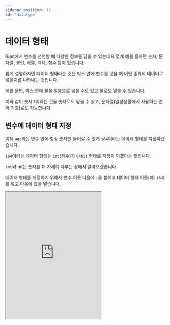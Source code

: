 ```yaml
---
sidebar_position: 16
id: 'datatype'
---
```


# 데이터 형태

Rust에서 변수를 선언할 때 다양한 정보를 담을 수 있는데요 몇게 예를 들자면 숫자, 문자열, 불린, 배열, 객체, 함수 등이 있습니다.

쉽게 설명하지면 데이터 형태라는 것은 박스 안에 변수를 넣을 때 어떤 종류의 데이터로 넣을지를 나타내는 것입니다.

예를 들면, 박스 안에 물을 얼음으로 넣을 수도 있고 물로도 넣을 수 있습니다.

이와 같이 숫자 1이라는 것을 숫자로도 담을 수 있고, 문자열(일상생활에서 사용하는 언어 기호)로도 가능합니다.

## 변수에 데이터 형태 지정

이제 `age`라는 변수 안에 항상 숫자만 들어갈 수 있게 `i64`이라는 데이터 형태를 지정하겠습니다.

`i64`이라는 데이터 형태는 `int`(정수)가 `64bit` 형태로 저장이 되겠다는 뜻입니다.

`int`와 bit는 숫자를 더 자세히 다루는 장에서 알아보겠습니다.

데이터 형태를 지정하기 위해서 변수 이름 다음에 `:`을 붙이고 데이터 형태 이름(예: `i64`)를 넣고 다음에 값을 넣습니다.

<iframe
  title="Rust Playground"
  src="https://play.rust-lang.org/?version=stable&mode=debug&edition=2022&code=fn%20main()%20%7B%0D%0A%20%20%20%20let%20age%3A%20i64%20%3D%2013%3B%0D%0A%20%20%20%20%0D%0A%20%20%20%20println!(%22%EB%82%98%EC%9D%B4%3A%20%7Bage%7D%22)%3B%0D%0A%20%20%20%20%0D%0A%20%20%20%20%2F%2F%EB%B0%91%20%EC%BD%94%EB%93%9C%EC%97%90%EC%84%9C%20%EC%97%90%EB%9F%AC%EA%B0%80%20%EC%83%9D%EA%B9%81%EB%8B%88%EB%8B%A4.%0D%0A%20%20%20%20%2F%2F%3C--%20(%EC%A7%80%EA%B8%88%20%27%2F%2F%27%EA%B0%80%20%EB%B6%99%EC%96%B4%20%EC%9E%88%EC%96%B4%EC%84%9C%20%EC%A3%BC%EC%84%9D%EC%9E%85%EB%8B%88%EB%8B%A4.%20%27%2F%2F%27%EC%99%80%20%EC%9D%B4%20%EA%B8%80%EC%9D%84%20%EC%A0%9C%EA%B1%B0%ED%95%98%EA%B3%A0%20%EC%8B%A4%ED%96%89%ED%95%B4%20%EB%B3%B4%EC%84%B8%EC%9A%94.)%20age%20%3D%20%22%EC%97%90%EB%9F%AC%EA%B0%80%20%EC%83%9D%EA%B9%81%EB%8B%88%EB%8B%A4.%20%EB%94%B0%EC%9B%80%ED%91%9C%EB%A1%9C%20%EB%91%98%EB%9F%AC%20%EC%8C%93%EC%9D%B8%20%EA%B2%83%EC%9D%80%20%27%EB%AC%B8%EC%9E%90%EC%97%B4%27%EC%9D%B4%EB%9D%BC%EA%B3%A0%20%EC%9D%BC%EC%83%81%EC%83%9D%ED%99%9C%EC%97%90%20%EC%82%AC%EC%9A%A9%ED%95%98%EB%8A%94%20%EB%AA%A8%EB%93%A0%20%EB%AC%B8%EC%9E%90%20%EA%B8%B0%ED%98%B8%EB%93%A4%EC%9D%84%20%EB%9C%BB%ED%95%A9%EB%8B%88%EB%8B%A4.%20%EC%9D%B4%EB%8A%94%20i64%EA%B0%80%20%EC%95%84%EB%8B%88%EB%AF%80%EB%A1%9C%20%EC%97%90%EB%9F%AC%EA%B0%80%20%EC%83%9D%EA%B9%81%EB%8B%88%EB%8B%A4!%22%3B%0D%0A%20%20%20%20%2F%2F%EC%9C%84%20%EC%BD%94%EB%93%9C%EC%97%90%EC%84%9C%20%EC%97%90%EB%9F%AC%EA%B0%80%20%EC%83%9D%EA%B9%81%EB%8B%88%EB%8B%A4.%0D%0A%7D"
  height="400"
/>

## 데이터 형태 종류 예시

### 스칼라 (한 값만 가지고 있음)

정수, 소수, 허수 등

문자열, 불리언, 문자

### 컴파운드 (여러 값)

정렬, 튜플, 벡터, 스택 등
